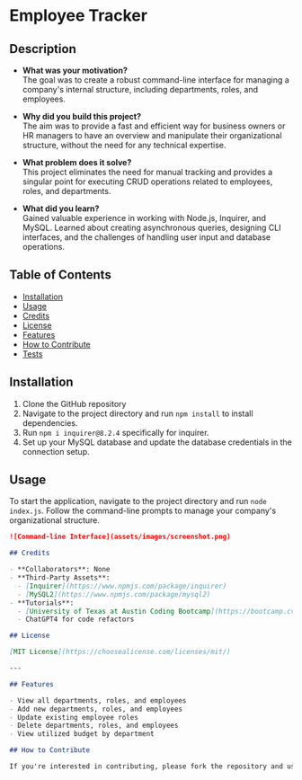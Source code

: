 # Employee Tracker

## Description

- **What was your motivation?**  
The goal was to create a robust command-line interface for managing a company's internal structure, including departments, roles, and employees.

- **Why did you build this project?**  
The aim was to provide a fast and efficient way for business owners or HR managers to have an overview and manipulate their organizational structure, without the need for any technical expertise.

- **What problem does it solve?**  
This project eliminates the need for manual tracking and provides a singular point for executing CRUD operations related to employees, roles, and departments.

- **What did you learn?**  
Gained valuable experience in working with Node.js, Inquirer, and MySQL. Learned about creating asynchronous queries, designing CLI interfaces, and the challenges of handling user input and database operations.

## Table of Contents

- [Installation](#installation)
- [Usage](#usage)
- [Credits](#credits)
- [License](#license)
- [Features](#features)
- [How to Contribute](#how-to-contribute)
- [Tests](#tests)

## Installation

1. Clone the GitHub repository
2. Navigate to the project directory and run `npm install` to install dependencies.
3. Run `npm i inquirer@8.2.4` specifically for inquirer.
4. Set up your MySQL database and update the database credentials in the connection setup.

## Usage

To start the application, navigate to the project directory and run `node index.js`. Follow the command-line prompts to manage your company's organizational structure.

```md
![Command-line Interface](assets/images/screenshot.png)

## Credits

- **Collaborators**: None
- **Third-Party Assets**:  
  - [Inquirer](https://www.npmjs.com/package/inquirer)
  - [MySQL2](https://www.npmjs.com/package/mysql2)
- **Tutorials**:  
  - [University of Texas at Austin Coding Bootcamp](https://bootcamp.cvn.utexas.edu/)
  - ChatGPT4 for code refactors

## License

[MIT License](https://choosealicense.com/licenses/mit/)

---

## Features

- View all departments, roles, and employees
- Add new departments, roles, and employees
- Update existing employee roles
- Delete departments, roles, and employees
- View utilized budget by department

## How to Contribute

If you're interested in contributing, please fork the repository and use a feature branch. Pull requests are warmly welcome.
